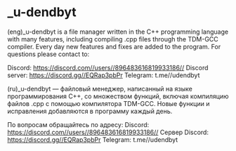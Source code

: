 # _u-dendbyt
(eng)_u-dendbyt is a file manager written in the C++ programming language with many features, including compiling .cpp files through the TDM-GCC compiler. Every day new features and fixes are added to the program.
For questions please contact to:

Discord: https://discord.com//users//896483616819933186//
Discord server: https://discord.gg//EQRap3pbPr
Telegram: t.me//udendbyt

(ru)_u-dendbyt — файловый менеджер, написанный на языке программирования C++, со множеством функций, включая компиляцию файлов .cpp с помощью компилятора TDM-GCC. Новые функции и исправления добавляются в программу каждый день.

По вопросам обращайтесь по адресу: 
Discord: https://discord.com//users//896483616819933186// 
Сервер Discord: https://discord.gg//EQRap3pbPr 
Telegram: t.me//udendbyt

